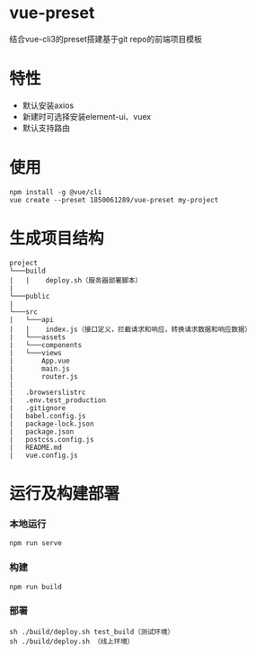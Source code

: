 # vue-preset
结合vue-cli3的preset搭建基于git repo的前端项目模板
# 特性
- 默认安装axios
- 新建时可选择安装element-ui、vuex
- 默认支持路由

# 使用

```
npm install -g @vue/cli
vue create --preset 1850061289/vue-preset my-project
```
# 生成项目结构
```
project
└───build
|   |    deploy.sh（服务器部署脚本）
|
└───public
|       
└───src
|   └───api
|   |    index.js（接口定义，拦截请求和响应，转换请求数据和响应数据）
|   └───assets
|   └───components
|   └───views
|       App.vue
|       main.js
|       router.js
|
|   .browserslistrc
|   .env.test_production
|   .gitignore
|   babel.config.js
|   package-lock.json
|   package.json
|   postcss.config.js
|   README.md
|   vue.config.js
```
# 运行及构建部署
### 本地运行
```
npm run serve
```
### 构建
```
npm run build
```
### 部署
```
sh ./build/deploy.sh test_build（测试环境）
sh ./build/deploy.sh （线上环境）
```
